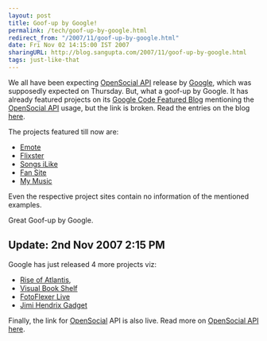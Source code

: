 ```yaml
---
layout: post
title: Goof-up by Google!
permalink: /tech/goof-up-by-google.html
redirect_from: "/2007/11/goof-up-by-google.html"
date: Fri Nov 02 14:15:00 IST 2007
sharingURL: http://blog.sangupta.com/2007/11/goof-up-by-google.html
tags: just-like-that
---
```


We all have been expecting <a href="http://code.google.com/apis/opensocial" 
title="OpenSocial">OpenSocial API</a> release by <a href="http://www.google.com/" 
title="Google">Google</a>, which was supposedly expected on Thursday. But, 
what a goof-up by Google. It has already featured projects on its 
<a href="http://google-code-featured.blogspot.com/" title="Google Code Featured Blog">
Google Code Featured Blog</a> mentioning the 
<a href="http://code.google.com/apis/opensocial/">OpenSocial API</a> usage, but the 
link is broken. Read the entries on the blog 
<a href="http://google-code-featured.blogspot.com/2007_11_01_archive.html" 
title="Blog entries for November">here</a>.

<!-- break here -->

The projects featured till now are:

* <a href="http://google-code-featured.blogspot.com/2007/11/emote.html" title="Emote">Emote</a>
* <a href="http://google-code-featured.blogspot.com/2007/11/flixster.html" title="Flixster">Flixster</a>
* <a href="http://google-code-featured.blogspot.com/2007/11/songs-ilike.html" title="Songs iLike">Songs iLike</a>
* <a href="http://google-code-featured.blogspot.com/2007/11/fan-site.html" title="Fan Site">Fan Site</a>
* <a href="http://google-code-featured.blogspot.com/2007/11/my-music.html" title="My Music">My Music</a> 

Even the respective project sites contain no information of the mentioned examples.

Great Goof-up by Google.

Update: 2nd Nov 2007 2:15 PM
----------------------------

Google has just released 4 more projects viz: 

* <a href="http://google-code-featured.blogspot.com/2007/11/rise-of-atlantis.html" title="Rise of Atlantis">Rise of Atlantis</a>, 
* <a href="http://google-code-featured.blogspot.com/2007/11/visual-bookshelf.html" title="Visual Bookshelf">Visual Book Shelf</a>
* <a href="http://google-code-featured.blogspot.com/2007/11/fotoflexer-live.html" title="FotoFlexer Live">FotoFlexer Live</a>
* <a href="http://google-code-featured.blogspot.com/2007/11/jimi-hendrix-gadget.html" title="Jimi Hendrix Gadget">Jimi Hendrix Gadget</a>

Finally, the link for <a href="http://code.google.com/apis/opensocial/">OpenSocial</a> API is also live. Read more on 
<a href="http://code.google.com/apis/opensocial/">OpenSocial API here</a>.
